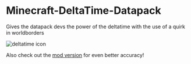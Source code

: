 # Minecraft-DeltaTime-Datapack
Gives the datapack devs the power of the deltatime with the use of a quirk in worldborders

![deltatime icon](https://github.com/SmajloSlovakian/Minecraft-DeltaTime-Datapack/assets/16209307/b2bf62f3-16e9-4a7d-ab5b-feea9be9f7be)

Also check out the [mod version](https://modrinth.com/mod/deltatime) for even better accuracy!
